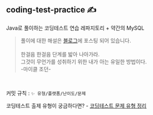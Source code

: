 ## coding-test-practice ✍️
Java로 풀이하는 코딩테스트 연습 레파지토리 + 약간의 MySQL

> 풀이에 대한 해설은 [블로그](https://velog.io/@pppp0722/series/%EC%BD%94%EB%94%A9%ED%85%8C%EC%8A%A4%ED%8A%B8)에 포스팅 되어 있습니다. <br><br>
한걸음 한걸음 단계를 밟아 나아가라. <br>
그것이 무언가를 성취하기 위한 내가 아는 유일한 방법이다. <br> -마이클 조던-

<br>

커밋 규칙 : `✨ 유형/플랫폼/난이도/문제`

코딩테스트 출제 유형이 궁금하다면? - [코딩테스트 문제 유형 정리](https://velog.io/@pppp0722/%EC%BD%94%EB%94%A9%ED%85%8C%EC%8A%A4%ED%8A%B8-%EB%AC%B8%EC%A0%9C-%EC%9C%A0%ED%98%95-%EC%A0%95%EB%A6%AC)
